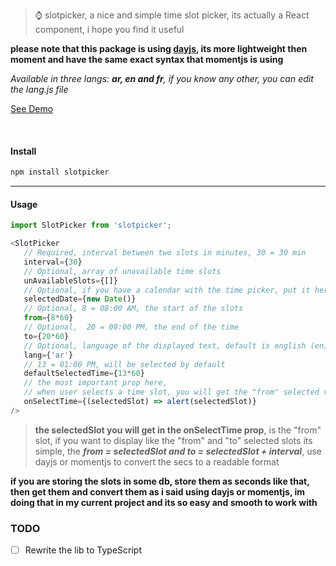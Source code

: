 > ⌚ slotpicker, a nice and simple time slot picker, its actually a React component, i hope you find it useful

**please note that this package is using [dayjs](https://github.com/iamkun/dayjs), its more lightweight then moment and have the same exact syntax that momentjs is using**

*Available in three langs: **ar, en and fr**, if you know any other, you can edit the lang.js file* 

[See Demo](https://rc-slotpicker.netlify.app)

<br />

#### Install

```bash
npm install slotpicker
```
<hr />

#### Usage

```javascript
import SlotPicker from 'slotpicker';

<SlotPicker 
   // Required, interval between two slots in minutes, 30 = 30 min
   interval={30} 
   // Optional, array of unavailable time slots
   unAvailableSlots={[]}
   // Optional, if you have a calendar with the time picker, put it here
   selectedDate={new Date()}
   // Optional, 8 = 08:00 AM, the start of the slots
   from={8*60}
   // Optional,  20 = 08:00 PM, the end of the time
   to={20*60}
   // Optional, language of the displayed text, default is english (en)
   lang={'ar'}
   // 13 = 01:00 PM, will be selected by default
   defaultSelectedTime={13*60}
   // the most important prop here, 
   // when user selects a time slot, you will get the "from" selected value in secs
   onSelectTime={(selectedSlot) => alert(selectedSlot)}
/>
```
>**the selectedSlot you will get in the onSelectTime prop**, is the "from" slot, if you want to display like the "from" and "to" selected slots its simple, the ***from = selectedSlot and to = selectedSlot + interval***, use dayjs or momentjs to convert the secs to a readable format

**if you are storing the slots in some db, store them as seconds like that, then get them and convert them as i said using dayjs or momentjs, im doing that in my current project and its so easy and smooth to work with**

### TODO

- [ ] Rewrite the lib to TypeScript
